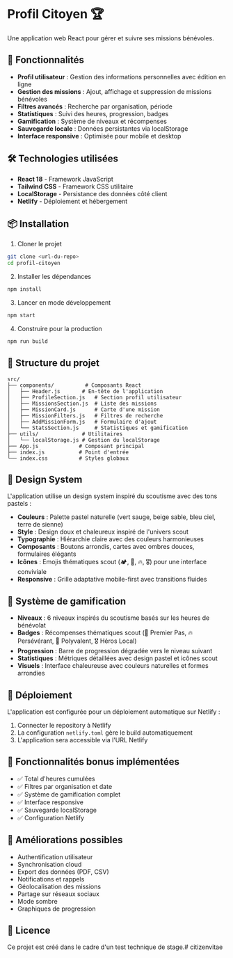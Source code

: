 # Profil Citoyen 🏆

Une application web React pour gérer et suivre ses missions bénévoles.

## 🚀 Fonctionnalités

- **Profil utilisateur** : Gestion des informations personnelles avec édition en ligne
- **Gestion des missions** : Ajout, affichage et suppression de missions bénévoles
- **Filtres avancés** : Recherche par organisation, période
- **Statistiques** : Suivi des heures, progression, badges
- **Gamification** : Système de niveaux et récompenses
- **Sauvegarde locale** : Données persistantes via localStorage
- **Interface responsive** : Optimisée pour mobile et desktop

## 🛠️ Technologies utilisées

- **React 18** - Framework JavaScript
- **Tailwind CSS** - Framework CSS utilitaire
- **LocalStorage** - Persistance des données côté client
- **Netlify** - Déploiement et hébergement

## 📦 Installation

1. Cloner le projet
```bash
git clone <url-du-repo>
cd profil-citoyen
```

2. Installer les dépendances
```bash
npm install
```

3. Lancer en mode développement
```bash
npm start
```

4. Construire pour la production
```bash
npm run build
```

## 🎯 Structure du projet

```
src/
├── components/          # Composants React
│   ├── Header.js       # En-tête de l'application
│   ├── ProfileSection.js   # Section profil utilisateur
│   ├── MissionsSection.js  # Liste des missions
│   ├── MissionCard.js      # Carte d'une mission
│   ├── MissionFilters.js   # Filtres de recherche
│   ├── AddMissionForm.js   # Formulaire d'ajout
│   └── StatsSection.js     # Statistiques et gamification
├── utils/              # Utilitaires
│   └── localStorage.js # Gestion du localStorage
├── App.js             # Composant principal
├── index.js           # Point d'entrée
└── index.css          # Styles globaux
```

## 🎨 Design System

L'application utilise un design system inspiré du scoutisme avec des tons pastels :
- **Couleurs** : Palette pastel naturelle (vert sauge, beige sable, bleu ciel, terre de sienne)
- **Style** : Design doux et chaleureux inspiré de l'univers scout
- **Typographie** : Hiérarchie claire avec des couleurs harmonieuses
- **Composants** : Boutons arrondis, cartes avec ombres douces, formulaires élégants
- **Icônes** : Emojis thématiques scout (🏕️, 🧭, 🔥, 🎖️) pour une interface conviviale
- **Responsive** : Grille adaptative mobile-first avec transitions fluides

## 🏅 Système de gamification

- **Niveaux** : 6 niveaux inspirés du scoutisme basés sur les heures de bénévolat
- **Badges** : Récompenses thématiques scout (🌱 Premier Pas, 🔥 Persévérant, 🧭 Polyvalent, 🎖️ Héros Local)
- **Progression** : Barre de progression dégradée vers le niveau suivant
- **Statistiques** : Métriques détaillées avec design pastel et icônes scout
- **Visuels** : Interface chaleureuse avec couleurs naturelles et formes arrondies

## 🚀 Déploiement

L'application est configurée pour un déploiement automatique sur Netlify :

1. Connecter le repository à Netlify
2. La configuration `netlify.toml` gère le build automatiquement
3. L'application sera accessible via l'URL Netlify

## 📱 Fonctionnalités bonus implémentées

- ✅ Total d'heures cumulées
- ✅ Filtres par organisation et date
- ✅ Système de gamification complet
- ✅ Interface responsive
- ✅ Sauvegarde localStorage
- ✅ Configuration Netlify

## 🔮 Améliorations possibles

- Authentification utilisateur
- Synchronisation cloud
- Export des données (PDF, CSV)
- Notifications et rappels
- Géolocalisation des missions
- Partage sur réseaux sociaux
- Mode sombre
- Graphiques de progression

## 📄 Licence

Ce projet est créé dans le cadre d'un test technique de stage.# citizenvitae
